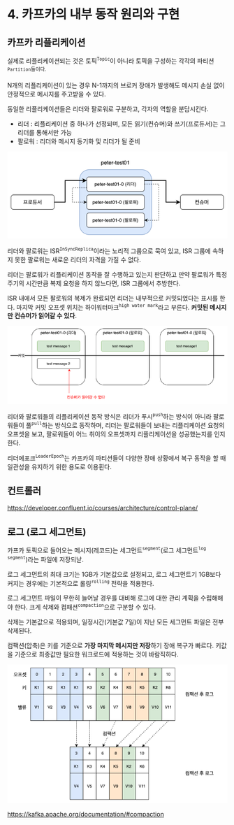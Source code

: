 # 4. 카프카의 내부 동작 원리와 구현

## 카프카 리플리케이션

실제로 리플리케이션되는 것은 토픽<sup>`Topic`</sup>이 아니라 토픽을 구성하는 각각의 파티션<sup>`Partition`들이다. 

N개의 리플리케이션이 있는 경우 N-1까지의 브로커 장애가 발생해도 메시지 손실 없이 안정적으로 메시지를 주고받을 수 있다.

동일한 리플리케이션들은 리더와 팔로워로 구분하고, 각자의 역할을 분담시킨다.
* 리더 : 리플리케이션 중 하나가 선정되며, 모든 읽기(컨슈머)와 쓰기(프로듀서)는 그 리더를 통해서만 가능
* 팔로워 : 리더와 메시지 동기화 및 리더가 될 준비

![chapter-04-01.png](assets/chapter-04-01.png)

리더와 팔로워는 ISR<sup>`InSyncReplica`</sup>이라는 노리적 그룹으로 묵여 있고, ISR 그룹에 속하지 못한 팔로워는 새로운 리더의 자격을 가질 수 없다.

리더는 팔로워가 리플리케이션 동작을 잘 수행하고 있는지 판단하고 만약 팔로워가 특정 주기의 시간만큼 복제 요청을 하지 않느다면, ISR 그룹에서 추방한다.

ISR 내에서 모든 팔로워의 복제가 완료되면 리더는 내부적으로 커밋되었다는 표시를 한다. 마지막 커밋 오프셋 위치는 하이워터마크<sup>`high water mark`</sup>라고 부른다. **커밋된 메시지만 컨슈머가 읽어갈 수 있다**.

![chapter-04-02.png](assets/chapter-04-02.png)

리더와 팔로워들의 리플리케이션 동작 방식은 리더가 푸시<sup>`push`</sup>하는 방식이 아니라 팔로워들이 풀<sup>`pull`</sup>하는 방식으로 동작하며, 리더는 팔로워들이 보내는 리플리케이션 요청의 오프셋을 보고, 팔로워들이 어느 취이의 오프셋까지 리플리케이션을 성공했는지를 인지한다.

리더에포크<sup>`LeaderEpoch`</sup>는 카프카의 파티션들이 다양한 장애 상황에서 복구 동작을 할 때 일관성을 유지하기 위한 용도로 이용횐다. 

## 컨트롤러

https://developer.confluent.io/courses/architecture/control-plane/

## 로그 (로그 세그먼트)

카프카 토픽으로 들어오는 메시지(레코드)는 세그먼트<sup>`segment`</sup>(로그 세그먼트<sup>`log segment`</sup>)라는 파일에 저장되낟.

로그 세그먼트의 최대 크기는 1GB가 기본값으로 설정되고, 로그 세그먼트기 1GB보다 커지는 경우에는 기본적으로 롤링<sup>`rolling`</sup> 전략을 적용한다.

로그 세그먼트 파일이 무한히 늘어날 경우를 대비해 로그에 대한 관리 계획을 수립해해야 한다. 크게 삭제와 컴패션<sup>`compaction`</sup>으로 구분할 수 있다.

삭제는 기본값으로 적용되며, 일정시간(기본값 7일)이 지난 모든 세그먼트 파일은 전부 삭제된다.

컴팩션(압축)은 키를 기준으로 **가장 마지막 메시지만 저장**하기 장애 복구가 빠르다. 키값을 기준으로 최종값만 필요한 워크로드에 적용하는 것이 바람직하다.

![chapter-04-03.png](assets/chapter-04-03.png)

https://kafka.apache.org/documentation/#compaction

